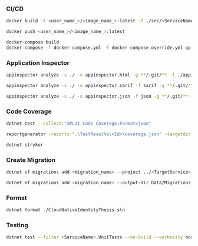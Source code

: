 ### CI/CD
```sh
docker build -t <user_name_>/<image_name_>:latest -f ./src/<ServiceName>/Dockerfile .
```

```sh
docker push <user_name_>/<image_name_>:latest
```

```sh
docker-compose build 
docker-compose -f docker-compose.yml -f docker-compose.override.yml up -d
```

### Application Inspector

```sh
appinspector analyze -s ./ -o appinspector.html -g **/.git/** -l ./appinspector.log
```
```sh
appinspector analyze -s ./ -o appinspector.sarif -f sarif -g **/.git/** -l ./appinspector.log
```
```sh
appinspector analyze -s ./ -o appinspector.json -f json -g **/.git/** -l ./appinspector.log
```

### Code Coverage
```sh
dotnet test --collect:"XPLat Code Coverage;Format=json"

reportgenerator -reports:".\TestResults\<Id>\coverage.json" -targetdir:"coverageresults" -reporttypes:Html

dotnet stryker
```

### Create Migration
```sh	
dotnet ef migrations add <migration_name> --project ../<TargetService> --startup-project . --output-dir Data/Migrations
```

```sh	
dotnet ef migrations add <migration_name> --output-dir Data/Migrations
```

### Format
```sh
dotnet format ./CloudNativeIdentityThesis.sln
```

### Testing
```sh
dotnet test --filter <ServiceName>.UnitTests --no-build --verbosity normal
```



